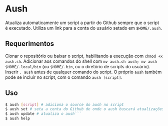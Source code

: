 # Aush
Atualiza automaticamente um script a partir do Github sempre que o script é executado. Utiliza um link para a conta do usuário setado em `$HOME/.aush`. 
## Requerimentos
Clonar o repositório ou baixar o script, habilitando a execução com `chmod +x aush.sh`. Adicionar aos comandos do shell com `mv aush.sh aush; mv aush $HOME/.local/bin` (ou `$HOME/.bin`, ou o diretório de scripts do usuário). Inserir `. aush` antes de qualquer comando do script. O próprio `aush` também pode se incluir no script, com o comando `aush [script]`.
## Uso
```sh
$ aush [script] # adiciona o source do aush no script
$ aush set # seta a conta do Github de onde o aush buscará atualizações para os scripts
$ aush update # atualiza o aush```
$ aush help
```

